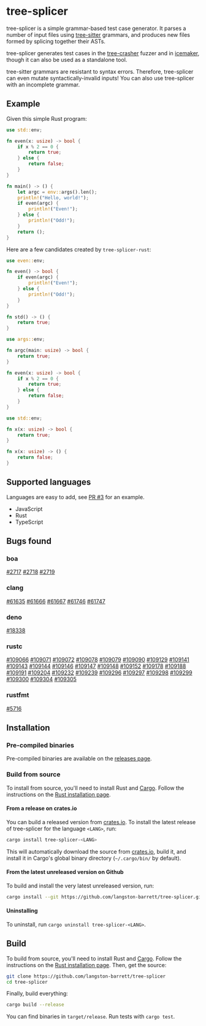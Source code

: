 # tree-splicer

tree-splicer is a simple grammar-based test case generator. It parses a number
of input files using [tree-sitter][tree-sitter] grammars, and produces new
files formed by splicing together their ASTs.

tree-splicer generates test cases in the [tree-crasher][tree-crasher] fuzzer
and in [icemaker][icemaker], though it can also be used as a standalone tool.

tree-sitter grammars are resistant to syntax errors. Therefore, tree-splicer
can even mutate syntactically-invalid inputs! You can also use tree-splicer
with an incomplete grammar.

## Example

Given this simple Rust program:

```rust
use std::env;

fn even(x: usize) -> bool {
    if x % 2 == 0 {
        return true;
    } else {
        return false;
    }
}

fn main() -> () {
    let argc = env::args().len();
    println!("Hello, world!");
    if even(argc) {
        println!("Even!");
    } else {
        println!("Odd!");
    }
    return ();
}
```

Here are a few candidates created by `tree-splicer-rust`:

```rust
use even::env;

fn even() -> bool {
    if even(argc) {
        println!("Even!");
    } else {
        println!("Odd!");
    }
}

fn std() -> () {
    return true;
}
```
```rust
use args::env;

fn argc(main: usize) -> bool {
    return true;
}

fn even(x: usize) -> bool {
    if x % 2 == 0 {
        return true;
    } else {
        return false;
    }
}
```
```rust
use std::env;

fn x(x: usize) -> bool {
    return true;
}

fn x(x: usize) -> () {
    return false;
}
```

## Supported languages

Languages are easy to add, see
[PR #3](https://github.com/langston-barrett/tree-splicer/pull/3) for an
example.

- JavaScript
- Rust
- TypeScript

## Bugs found

### boa

[#2717](https://github.com/boa-dev/boa/issues/2717)
[#2718](https://github.com/boa-dev/boa/issues/2718)
[#2719](https://github.com/boa-dev/boa/issues/2719)

### clang

[#61635](https://github.com/llvm/llvm-project/issues/61635)
[#61666](https://github.com/llvm/llvm-project/issues/61666)
[#61667](https://github.com/llvm/llvm-project/issues/61667)
[#61746](https://github.com/llvm/llvm-project/issues/61746)
[#61747](https://github.com/llvm/llvm-project/issues/61747)

### deno

[#18338](https://github.com/denoland/deno/issues/18338)

### rustc

[#109066](https://github.com/rust-lang/rust/issues/109066)
[#109071](https://github.com/rust-lang/rust/issues/109071)
[#109072](https://github.com/rust-lang/rust/issues/109072)
[#109078](https://github.com/rust-lang/rust/issues/109078)
[#109079](https://github.com/rust-lang/rust/issues/109079)
[#109090](https://github.com/rust-lang/rust/issues/109090)
[#109129](https://github.com/rust-lang/rust/issues/109129)
[#109141](https://github.com/rust-lang/rust/issues/109141)
[#109143](https://github.com/rust-lang/rust/issues/109143)
[#109144](https://github.com/rust-lang/rust/issues/109144)
[#109146](https://github.com/rust-lang/rust/issues/109146)
[#109147](https://github.com/rust-lang/rust/issues/109147)
[#109148](https://github.com/rust-lang/rust/issues/109148)
[#109152](https://github.com/rust-lang/rust/issues/109152)
[#109178](https://github.com/rust-lang/rust/issues/109178)
[#109188](https://github.com/rust-lang/rust/issues/109188)
[#109191](https://github.com/rust-lang/rust/issues/109191)
[#109204](https://github.com/rust-lang/rust/issues/109204)
[#109232](https://github.com/rust-lang/rust/issues/109232)
[#109239](https://github.com/rust-lang/rust/issues/109239)
[#109296](https://github.com/rust-lang/rust/issues/109296)
[#109297](https://github.com/rust-lang/rust/issues/109297)
[#109298](https://github.com/rust-lang/rust/issues/109298)
[#109299](https://github.com/rust-lang/rust/issues/109299)
[#109300](https://github.com/rust-lang/rust/issues/109300)
[#109304](https://github.com/rust-lang/rust/issues/109304)
[#109305](https://github.com/rust-lang/rust/issues/109305)

### rustfmt

[#5716](https://github.com/rust-lang/rustfmt/issues/5716)

## Installation

### Pre-compiled binaries

Pre-compiled binaries are available on the [releases page][releases].

### Build from source

To install from source, you'll need to install Rust and [Cargo][cargo]. Follow
the instructions on the [Rust installation page][install-rust].

[install-rust]: https://www.rust-lang.org/tools/install

#### From a release on crates.io

You can build a released version from [crates.io]. To install the latest
release of tree-splicer for the language `<LANG>`, run:

```sh
cargo install tree-splicer-<LANG>
```

This will automatically download the source from [crates.io], build it, and
install it in Cargo's global binary directory (`~/.cargo/bin/` by default).

#### From the latest unreleased version on Github

To build and install the very latest unreleased version, run:

```sh
cargo install --git https://github.com/langston-barrett/tree-splicer.git tree-splicer-LANG
```

#### Uninstalling

To uninstall, run `cargo uninstall tree-splicer-<LANG>`.

## Build

To build from source, you'll need to install Rust and [Cargo][cargo]. Follow
the instructions on the [Rust installation page][install-rust]. Then, get
the source:

```bash
git clone https://github.com/langston-barrett/tree-splicer
cd tree-splicer
```

Finally, build everything:

```bash
cargo build --release
```

You can find binaries in `target/release`. Run tests with `cargo test`.

[cargo]: https://doc.rust-lang.org/cargo/
[crates.io]: https://crates.io/
[icemaker]: https://github.com/matthiaskrgr/icemaker
[radamsa]: https://gitlab.com/akihe/radamsa
[releases]: https://github.com/langston-barrett/tree-splicer/releases
[tree-crasher]: https://github.com/langston-barrett/tree-crasher
[tree-sitter]: https://tree-sitter.github.io/tree-sitter/
